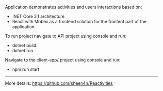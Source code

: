 Application demonstrates activities and users interactions based on:

- .NET Core 3.1 architecture
- React with Mobex as a frontend solution for the frontent part of the application.

To run project navigate to API project using console and run:

- dotnet build
- dotnet run

Navigate to the client-app/ project using console and run:

- npm run start

---

More details:
https://github.com/sheen4n/Reactivities
